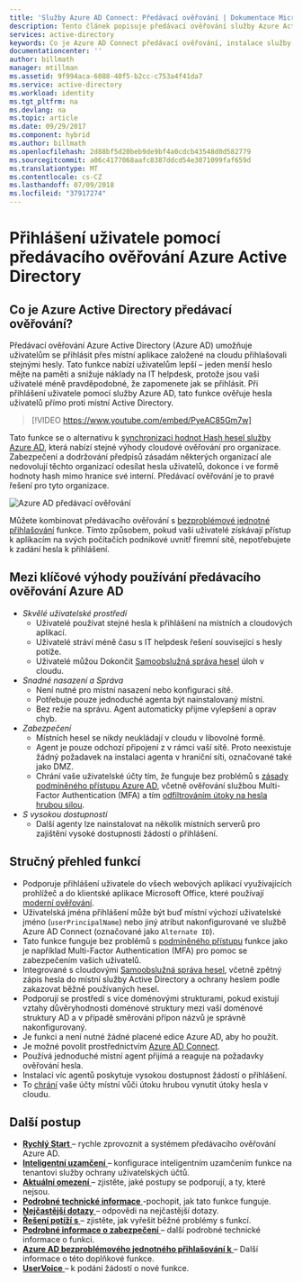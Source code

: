 ```yaml
---
title: 'Služby Azure AD Connect: Předávací ověřování | Dokumentace Microsoftu'
description: Tento článek popisuje předávací ověřování služby Azure Active Directory (Azure AD) a jak umožňuje přihlášení Azure AD pomocí ověřování hesla uživatelů v místním Active Directory.
services: active-directory
keywords: Co je Azure AD Connect předávací ověřování, instalace služby Active Directory, požadované součásti pro službu Azure AD, jednotné přihlašování, jednotné přihlašování
documentationcenter: ''
author: billmath
manager: mtillman
ms.assetid: 9f994aca-6088-40f5-b2cc-c753a4f41da7
ms.service: active-directory
ms.workload: identity
ms.tgt_pltfrm: na
ms.devlang: na
ms.topic: article
ms.date: 09/29/2017
ms.component: hybrid
ms.author: billmath
ms.openlocfilehash: 2d88bf5d20beb9de9bf4a0cdcb43548d0d582779
ms.sourcegitcommit: a06c4177068aafc8387ddcd54e3071099faf659d
ms.translationtype: MT
ms.contentlocale: cs-CZ
ms.lasthandoff: 07/09/2018
ms.locfileid: "37917274"
---
```

# <a name="user-sign-in-with-azure-active-directory-pass-through-authentication"></a>Přihlášení uživatele pomocí předávacího ověřování Azure Active Directory

## <a name="what-is-azure-active-directory-pass-through-authentication"></a>Co je Azure Active Directory předávací ověřování?

Předávací ověřování Azure Active Directory (Azure AD) umožňuje uživatelům se přihlásit přes místní aplikace založené na cloudu přihlašovali stejnými hesly. Tato funkce nabízí uživatelům lepší – jeden menší heslo mějte na paměti a snižuje náklady na IT helpdesk, protože jsou vaši uživatelé méně pravděpodobné, že zapomenete jak se přihlásit. Při přihlášení uživatele pomocí služby Azure AD, tato funkce ověřuje hesla uživatelů přímo proti místní Active Directory.

>[!VIDEO https://www.youtube.com/embed/PyeAC85Gm7w]

Tato funkce se o alternativu k [synchronizaci hodnot Hash hesel služby Azure AD](active-directory-aadconnectsync-implement-password-hash-synchronization.md), která nabízí stejné výhody cloudové ověřování pro organizace. Zabezpečení a dodržování předpisů zásadám některých organizací ale nedovolují těchto organizací odesílat hesla uživatelů, dokonce i ve formě hodnoty hash mimo hranice své interní. Předávací ověřování je to pravé řešení pro tyto organizace.

![Azure AD předávací ověřování](./media/active-directory-aadconnect-pass-through-authentication/pta1.png)

Můžete kombinovat předávacího ověřování s [bezproblémové jednotné přihlašování](active-directory-aadconnect-sso.md) funkce. Tímto způsobem, pokud vaši uživatelé získávají přístup k aplikacím na svých počítačích podnikové uvnitř firemní sítě, nepotřebujete k zadání hesla k přihlášení.

## <a name="key-benefits-of-using-azure-ad-pass-through-authentication"></a>Mezi klíčové výhody používání předávacího ověřování Azure AD

- *Skvělé uživatelské prostředí*
  - Uživatelé používat stejné hesla k přihlášení na místních a cloudových aplikací.
  - Uživatelé stráví méně času s IT helpdesk řešení související s hesly potíže.
  - Uživatelé můžou Dokončit [Samoobslužná správa hesel](../authentication/active-directory-passwords-overview.md) úloh v cloudu.
- *Snadné nasazení a Správa*
  - Není nutné pro místní nasazení nebo konfiguraci sítě.
  - Potřebuje pouze jednoduché agenta být nainstalovaný místní.
  - Bez režie na správu. Agent automaticky přijme vylepšení a oprav chyb.
- *Zabezpečení*
  - Místních hesel se nikdy neukládají v cloudu v libovolné formě.
  - Agent je pouze odchozí připojení z v rámci vaší sítě. Proto neexistuje žádný požadavek na instalaci agenta v hraniční síti, označované také jako DMZ.
  - Chrání vaše uživatelské účty tím, že funguje bez problémů s [zásady podmíněného přístupu Azure AD](../active-directory-conditional-access-azure-portal.md), včetně ověřování službou Multi-Factor Authentication (MFA) a tím [odfiltrováním útoky na hesla hrubou silou](../authentication/howto-password-smart-lockout.md).
- *S vysokou dostupností*
  - Další agenty lze nainstalovat na několik místních serverů pro zajištění vysoké dostupnosti žádostí o přihlášení.

## <a name="feature-highlights"></a>Stručný přehled funkcí

- Podporuje přihlášení uživatele do všech webových aplikací využívajících prohlížeč a do klientské aplikace Microsoft Office, které používají [moderní ověřování](https://aka.ms/modernauthga).
- Uživatelská jména přihlášení může být buď místní výchozí uživatelské jméno (`userPrincipalName`) nebo jiný atribut nakonfigurované ve službě Azure AD Connect (označované jako `Alternate ID`).
- Tato funkce funguje bez problémů s [podmíněného přístupu](../active-directory-conditional-access-azure-portal.md) funkce jako je například Multi-Factor Authentication (MFA) pro pomoc se zabezpečením vašich uživatelů.
- Integrované s cloudovými [Samoobslužná správa hesel](../authentication/active-directory-passwords-overview.md), včetně zpětný zápis hesla do místní služby Active Directory a ochrany heslem podle zakazovat běžně používaných hesel.
- Podporují se prostředí s více doménovými strukturami, pokud existují vztahy důvěryhodnosti doménové struktury mezi vaší doménové struktury AD a v případě směrování přípon názvů je správně nakonfigurovaný.
- Je funkci a není nutné žádné placené edice Azure AD, aby ho použít.
- Je možné povolit prostřednictvím [Azure AD Connect](active-directory-aadconnect.md).
- Používá jednoduché místní agent přijímá a reaguje na požadavky ověřování hesla.
- Instalaci víc agentů poskytuje vysokou dostupnost žádostí o přihlášení.
- To [chrání](../authentication/howto-password-smart-lockout.md) vaše účty místní vůči útoku hrubou vynutit útoky hesla v cloudu.

## <a name="next-steps"></a>Další postup

- [**Rychlý Start** ](active-directory-aadconnect-pass-through-authentication-quick-start.md) – rychle zprovoznit a systémem předávacího ověřování Azure AD.
- [**Inteligentní uzamčení** ](../authentication/howto-password-smart-lockout.md) – konfigurace inteligentním uzamčením funkce na tenantovi služby ochrany uživatelských účtů.
- [**Aktuální omezení** ](active-directory-aadconnect-pass-through-authentication-current-limitations.md) – zjistěte, jaké postupy se podporují, a ty, které nejsou.
- [**Podrobné technické informace** ](active-directory-aadconnect-pass-through-authentication-how-it-works.md) -pochopit, jak tato funkce funguje.
- [**Nejčastější dotazy** ](active-directory-aadconnect-pass-through-authentication-faq.md) – odpovědi na nejčastější dotazy.
- [**Řešení potíží s** ](active-directory-aadconnect-troubleshoot-pass-through-authentication.md) – zjistěte, jak vyřešit běžné problémy s funkcí.
- [**Podrobné informace o zabezpečení** ](active-directory-aadconnect-pass-through-authentication-security-deep-dive.md) – další podrobné technické informace o funkci.
- [**Azure AD bezproblémového jednotného přihlašování k** ](active-directory-aadconnect-sso.md) – Další informace o této doplňkové funkce.
- [**UserVoice** ](https://feedback.azure.com/forums/169401-azure-active-directory/category/160611-directory-synchronization-aad-connect) – k podání žádostí o nové funkce.
